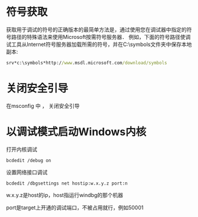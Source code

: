 # 符号获取

获取用于调试的符号的正确版本的最简单方法是，通过使用您在调试器中指定的符号路径的特殊语法来使用Microsoft按需符号服务器． 例如，下面的符号路径使调试工具从Internet符号服务器加载所需的符号，并在C:\symbols文件夹中保存本地副本:

```cmd
srv*c:\symbols*http://www.msdl.microsoft.com/download/symbols
```

# 关闭安全引导

在msconfig 中 ， 关闭安全引导

# 以调试模式启动Windows内核

打开内核调试

```
bcdedit /debug on
```
设置网络接口调试

```
bcdedit /dbgsettings net hostip:w.x.y.z port:n
```
w.x.y.z是host的ip，host指运行windbg的那个机器

port是target上开通的调试端口，不被占用就行，例如50001
